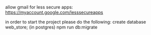 allow gmail for less secure apps: https://myaccount.google.com/lesssecureapps  

in order to start the project please do the following:
create database web_store; (in postgres)
npm run db:migrate
